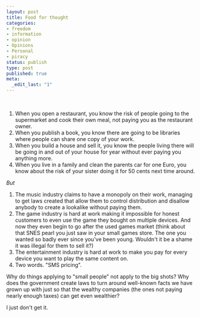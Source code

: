 ```yaml
---
layout: post
title: Food for thought
categories:
- freedom
- information
- opinion
- Opinions
- Personal
- piracy
status: publish
type: post
published: true
meta:
  _edit_last: "1"
---
```

&nbsp;
<ol>
	<li>When you open a restaurant, you know the risk of people going to the supermarket and cook their own meal, not paying you as the restaurant owner.</li>
	<li>When you publish a book, you know there are going to be libraries where people can share one copy of your work.</li>
	<li>When you build a house and sell it, you know the people living there will be going in and out of your house for year without ever paying you anything more.</li>
	<li>When you live in a family and clean the parents car for one Euro, you know about the risk of your sister doing it for 50 cents next time around.</li>
</ol>
<em>But</em>
<ol>
	<li>The music industry claims to have a monopoly on their work, managing to get laws created that allow them to control distribution and disallow anybody to create a lookalike without paying them.</li>
	<li>The game industry is hard at work making it impossible for honest customers to even use the game they bought on multiple devices. And now they even begin to go after the used games market (think about that SNES pearl you just saw in your small games store. The one you wanted so badly ever since you've been young. Wouldn't it be a shame it was illegal for them to sell it?)</li>
	<li>The entertainment industry is hard at work to make you pay for every device you want to play the same content on.</li>
	<li>Two words. "SMS pricing".</li>
</ol>
Why do things applying to "small people" not apply to the big shots? Why does the government create laws to turn around well-known facts we have grown up with just so that the wealthy companies (the ones not paying nearly enough taxes) can get even wealthier?

I just don't get it.
